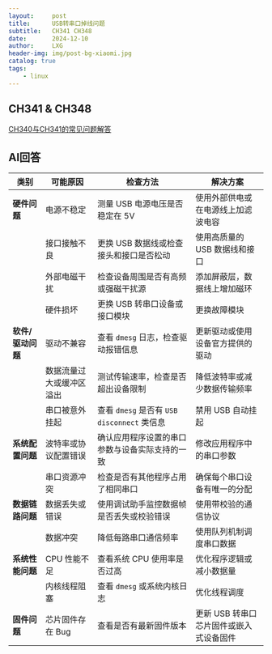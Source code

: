 ```yaml
---
layout:     post
title:      USB转串口掉线问题
subtitle:   CH341 CH348
date:       2024-12-10
author:     LXG
header-img: img/post-bg-xiaomi.jpg
catalog: true
tags:
    - linux
---
```



## CH341 & CH348

[CH340与CH341的常见问题解答](https://www.wch.cn/bbs/thread-65427-1.html)

## AI回答

| **类别**        | **可能原因**                                | **检查方法**                                            | **解决方案**                         |
|------------------|---------------------------------------------|----------------------------------------------------|------------------------------------|
| **硬件问题**     | 电源不稳定                                  | 测量 USB 电源电压是否稳定在 5V                             | 使用外部供电或在电源线上加滤波电容        |
|                  | 接口接触不良                                | 更换 USB 数据线或检查接头和接口是否松动                      | 使用高质量的 USB 数据线和接口           |
|                  | 外部电磁干扰                                | 检查设备周围是否有高频或强磁干扰源                           | 添加屏蔽层，数据线上增加磁环             |
|                  | 硬件损坏                                    | 更换 USB 转串口设备或接口模块                              | 更换故障模块                          |
| **软件/驱动问题** | 驱动不兼容                                  | 查看 `dmesg` 日志，检查驱动报错信息                          | 更新驱动或使用设备官方提供的驱动          |
|                  | 数据流量过大或缓冲区溢出                    | 测试传输速率，检查是否超出设备限制                              | 降低波特率或减少数据传输频率             |
|                  | 串口被意外挂起                              | 查看 `dmesg` 是否有 `USB disconnect` 类信息                | 禁用 USB 自动挂起                     |
| **系统配置问题** | 波特率或协议配置错误                        | 确认应用程序设置的串口参数与设备实际支持的一致                       | 修改应用程序中的串口参数                |
|                  | 串口资源冲突                                | 检查是否有其他程序占用了相同串口                              | 确保每个串口设备有唯一的分配             |
| **数据链路问题** | 数据丢失或错误                              | 使用调试助手监控数据帧是否丢失或校验错误                          | 使用带校验的通信协议                    |
|                  | 数据冲突                                    | 降低每路串口通信频率                                      | 使用队列机制调度串口数据                 |
| **系统性能问题** | CPU 性能不足                                | 查看系统 CPU 使用率是否过高                                  | 优化程序逻辑或减小数据量                 |
|                  | 内核线程阻塞                                | 查看 `dmesg` 或系统内核日志                                | 优化线程调度                          |
| **固件问题**     | 芯片固件存在 Bug                            | 查看是否有最新固件版本                                       | 更新 USB 转串口芯片固件或嵌入式设备固件    |



